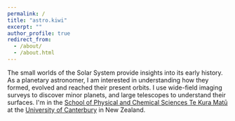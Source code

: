 ```yaml
---
permalink: /
title: "astro.kiwi"
excerpt: ""
author_profile: true
redirect_from: 
  - /about/
  - /about.html
---
```


The small worlds of the Solar System provide insights into its early history.
As a planetary astronomer, I am interested in understanding how they formed, evolved and reached their present orbits.
I use wide-field imaging surveys to discover minor planets, and large telescopes to understand their surfaces.
I'm in the <a href="https://www.canterbury.ac.nz/science/schools-and-departments/phys-chem/">School of Physical and Chemical Sciences Te Kura Matū</a> at the <a href="https://www.canterbury.ac.nz/science/">University of Canterbury</a> in New Zealand.
